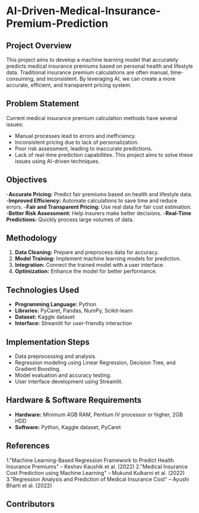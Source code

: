 # AI-Driven-Medical-Insurance-Premium-Prediction

## Project Overview
This project aims to develop a machine learning model that accurately predicts medical insurance premiums based on personal health and lifestyle data. Traditional insurance premium calculations are often manual, time-consuming, and inconsistent. By leveraging AI, we can create a more accurate, efficient, and transparent pricing system.

## Problem Statement
Current medical insurance premium calculation methods have several issues:
- Manual processes lead to errors and inefficiency.
- Inconsistent pricing due to lack of personalization.
- Poor risk assessment, leading to inaccurate predictions.
- Lack of real-time prediction capabilities.
This project aims to solve these issues using AI-driven techniques.

## Objectives
-**Accurate Pricing:** Predict fair premiums based on health and lifestyle data.
-**Improved Efficiency:** Automate calculations to save time and reduce errors.
-**Fair and Transparent Pricing:** Use real data for fair cost estimation.
-**Better Risk Assessment:** Help insurers make better decisions.
-**Real-Time Predictions:** Quickly process large volumes of data.

## Methodology
1. **Data Cleaning:** Prepare and preprocess data for accuracy.
2. **Model Training:** Implement machine learning models for prediction.
3. **Integration:** Connect the trained model with a user interface.
4. **Optimization:** Enhance the model for better performance.

## Technologies Used
- **Programming Language:** Python
- **Libraries:** PyCaret, Pandas, NumPy, Scikit-learn
- **Dataset:** Kaggle dataset
- **Interface:** Streamlit for user-friendly interaction

## Implementation Steps
- Data preprocessing and analysis.
- Regression modeling using Linear Regression, Decision Tree, and Gradient Boosting.
- Model evaluation and accuracy testing.
- User interface development using Streamlit.

## Hardware & Software Requirements
- **Hardware:** Minimum 4GB RAM, Pentium IV processor or higher, 2GB HDD
- **Software:** Python, Kaggle dataset, PyCaret

## References
1."Machine Learning-Based Regression Framework to Predict Health Insurance Premiums" – Keshav Kaushik et al. (2022)
2."Medical Insurance Cost Prediction using Machine Learning" – Mukund Kulkarni et al. (2022)
3."Regression Analysis and Prediction of Medical Insurance Cost" – Ayushi Bharti et al. (2022)

## Contributors


